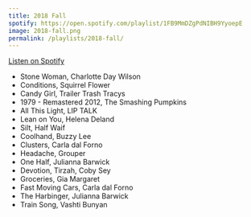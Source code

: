 ```yaml
---
title: 2018 Fall
spotify: https://open.spotify.com/playlist/1FB9MmDZgPdNIBH9YyoepE
image: 2018-fall.png
permalink: /playlists/2018-fall/
---
```


[Listen on Spotify](https://open.spotify.com/playlist/1FB9MmDZgPdNIBH9YyoepE)

- Stone Woman, Charlotte Day Wilson
- Conditions, Squirrel Flower
- Candy Girl, Trailer Trash Tracys
- 1979 - Remastered 2012, The Smashing Pumpkins
- All This Light, LIP TALK
- Lean on You, Helena Deland
- Silt, Half Waif
- Coolhand, Buzzy Lee
- Clusters, Carla dal Forno
- Headache, Grouper
- One Half, Julianna Barwick
- Devotion, Tirzah, Coby Sey
- Groceries, Gia Margaret
- Fast Moving Cars, Carla dal Forno
- The Harbinger, Julianna Barwick
- Train Song, Vashti Bunyan
